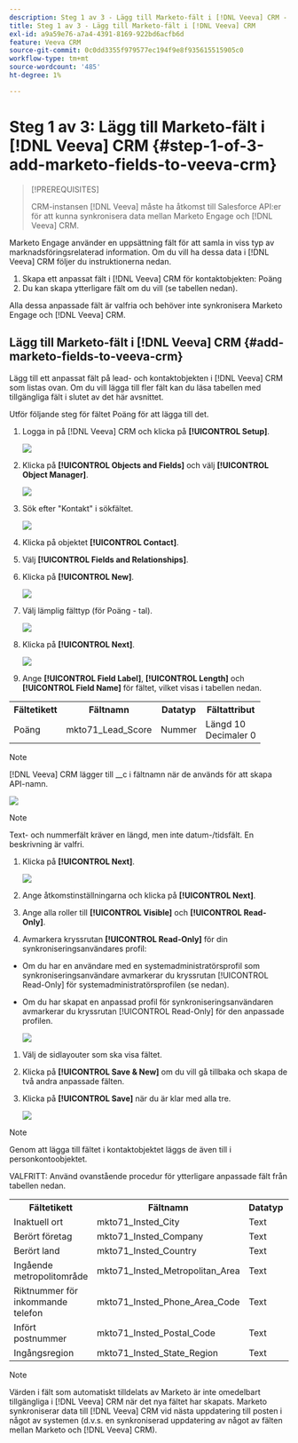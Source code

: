 ```yaml
---
description: Steg 1 av 3 - Lägg till Marketo-fält i [!DNL Veeva] CRM - Marketo Docs - Produktdokumentation
title: Steg 1 av 3 - Lägg till Marketo-fält i [!DNL Veeva] CRM
exl-id: a9a59e76-a7a4-4391-8169-922bd6acfb6d
feature: Veeva CRM
source-git-commit: 0c0dd3355f979577ec194f9e8f935615515905c0
workflow-type: tm+mt
source-wordcount: '485'
ht-degree: 1%

---
```


# Steg 1 av 3: Lägg till Marketo-fält i [!DNL Veeva] CRM {#step-1-of-3-add-marketo-fields-to-veeva-crm}

>[!PREREQUISITES]
>
>CRM-instansen [!DNL Veeva] måste ha åtkomst till Salesforce API:er för att kunna synkronisera data mellan Marketo Engage och [!DNL Veeva] CRM.

Marketo Engage använder en uppsättning fält för att samla in viss typ av marknadsföringsrelaterad information. Om du vill ha dessa data i [!DNL Veeva] CRM följer du instruktionerna nedan.

1. Skapa ett anpassat fält i [!DNL Veeva] CRM för kontaktobjekten: Poäng
1. Du kan skapa ytterligare fält om du vill (se tabellen nedan).

Alla dessa anpassade fält är valfria och behöver inte synkronisera Marketo Engage och [!DNL Veeva] CRM.

## Lägg till Marketo-fält i [!DNL Veeva] CRM {#add-marketo-fields-to-veeva-crm}

Lägg till ett anpassat fält på lead- och kontaktobjekten i [!DNL Veeva] CRM som listas ovan. Om du vill lägga till fler fält kan du läsa tabellen med tillgängliga fält i slutet av det här avsnittet.

Utför följande steg för fältet Poäng för att lägga till det.

1. Logga in på [!DNL Veeva] CRM och klicka på **[!UICONTROL Setup]**.

   ![](assets/step-1-of-3-add-marketo-fields-1.png)

1. Klicka på **[!UICONTROL Objects and Fields]** och välj **[!UICONTROL Object Manager]**.

   ![](assets/step-1-of-3-add-marketo-fields-2.png)

1. Sök efter &quot;Kontakt&quot; i sökfältet.

   ![](assets/step-1-of-3-add-marketo-fields-3.png)

1. Klicka på objektet **[!UICONTROL Contact]**.

1. Välj **[!UICONTROL Fields and Relationships]**.

1. Klicka på **[!UICONTROL New]**.

   ![](assets/step-1-of-3-add-marketo-fields-4.png)

1. Välj lämplig fälttyp (för Poäng - tal).

   ![](assets/step-1-of-3-add-marketo-fields-5.png)

1. Klicka på **[!UICONTROL Next]**.

   ![](assets/step-1-of-3-add-marketo-fields-6.png)

1. Ange **[!UICONTROL Field Label]**, **[!UICONTROL Length]** och **[!UICONTROL Field Name]** för fältet, vilket visas i tabellen nedan.

<table>
 <tbody>
  <tr>
   <th>Fältetikett
   <th>Fältnamn
   <th>Datatyp
   <th>Fältattribut
  </tr>
  <tr>
   <td>Poäng</td>
   <td>mkto71_Lead_Score</td>
   <td>Nummer</td>
   <td>Längd 10<br/>
Decimaler 0</td>
  </tr>
 </tbody>
</table>

>[!NOTE]
>
>[!DNL Veeva] CRM lägger till __c i fältnamn när de används för att skapa API-namn.

![](assets/step-1-of-3-add-marketo-fields-7.png)

>[!NOTE]
>
>Text- och nummerfält kräver en längd, men inte datum-/tidsfält. En beskrivning är valfri.

1. Klicka på **[!UICONTROL Next]**.

   ![](assets/step-1-of-3-add-marketo-fields-8.png)

1. Ange åtkomstinställningarna och klicka på **[!UICONTROL Next]**.

1. Ange alla roller till **[!UICONTROL Visible]** och **[!UICONTROL Read-Only]**.

1. Avmarkera kryssrutan **[!UICONTROL Read-Only]** för din synkroniseringsanvändares profil:

* Om du har en användare med en systemadministratörsprofil som synkroniseringsanvändare avmarkerar du kryssrutan [!UICONTROL Read-Only] för systemadministratörsprofilen (se nedan).
* Om du har skapat en anpassad profil för synkroniseringsanvändaren avmarkerar du kryssrutan [!UICONTROL Read-Only] för den anpassade profilen.

  ![](assets/step-1-of-3-add-marketo-fields-9.png)

1. Välj de sidlayouter som ska visa fältet.

1. Klicka på **[!UICONTROL Save & New]** om du vill gå tillbaka och skapa de två andra anpassade fälten.

1. Klicka på **[!UICONTROL Save]** när du är klar med alla tre.

   ![](assets/step-1-of-3-add-marketo-fields-10.png)

>[!NOTE]
>
>Genom att lägga till fältet i kontaktobjektet läggs de även till i personkontoobjektet.

VALFRITT: Använd ovanstående procedur för ytterligare anpassade fält från tabellen nedan.

<table>
 <tbody>
  <tr>
   <th>Fältetikett
   <th>Fältnamn
   <th>Datatyp
   <th>Fältattribut
  </tr>
  <tr>
   <td>Inaktuell ort</td>
   <td>mkto71_Insted_City</td>
   <td>Text</td>
   <td>Längd 255</td>
  </tr>
  <tr>
   <td>Berört företag</td>
   <td>mkto71_Insted_Company</td>
   <td>Text</td>
   <td>Längd 255</td>
  </tr>
  <tr>
   <td>Berört land</td>
   <td>mkto71_Insted_Country</td>
   <td>Text</td>
   <td>Längd 255</td>
  </tr>
  <tr>
   <td>Ingående metropolitområde</td>
   <td>mkto71_Insted_Metropolitan_Area</td>
   <td>Text</td>
   <td>Längd 255</td>
  </tr>
  <tr>
   <td>Riktnummer för inkommande telefon</td>
   <td>mkto71_Insted_Phone_Area_Code</td>
   <td>Text</td>
   <td>Längd 255</td>
  </tr>
  <tr>
   <td>Infört postnummer</td>
   <td>mkto71_Insted_Postal_Code</td>
   <td>Text</td>
   <td>Längd 255</td>
  </tr>
  <tr>
   <td>Ingångsregion</td>
   <td>mkto71_Insted_State_Region</td>
   <td>Text</td>
   <td>Längd 255</td>
  </tr>
 </tbody>
</table>

>[!NOTE]
>
>Värden i fält som automatiskt tilldelats av Marketo är inte omedelbart tillgängliga i [!DNL Veeva] CRM när det nya fältet har skapats. Marketo synkroniserar data till [!DNL Veeva] CRM vid nästa uppdatering till posten i något av systemen (d.v.s. en synkroniserad uppdatering av något av fälten mellan Marketo och [!DNL Veeva] CRM).

